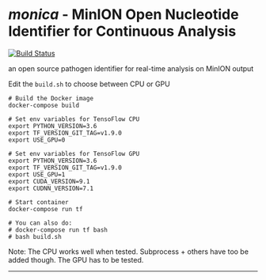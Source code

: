 # *monica* - MinION Open Nucleotide Identifier for Continuous Analysis 
[![Build Status](https://travis-ci.com/bioinformagic/monica.svg?branch=master)](https://travis-ci.com/bioinformagic/monica)

an open source pathogen identifier for real-time analysis on MinION output







Edit the `build.sh` to choose between CPU or GPU

```
# Build the Docker image
docker-compose build

# Set env variables for TensoFlow CPU 
export PYTHON_VERSION=3.6
export TF_VERSION_GIT_TAG=v1.9.0
export USE_GPU=0

# Set env variables for TensoFlow GPU
export PYTHON_VERSION=3.6
export TF_VERSION_GIT_TAG=v1.9.0
export USE_GPU=1
export CUDA_VERSION=9.1
export CUDNN_VERSION=7.1

# Start container
docker-compose run tf

# You can also do:
# docker-compose run tf bash
# bash build.sh
```

Note: The CPU works well when tested. Subprocess + others have too be added though. The GPU has to be tested.

---

